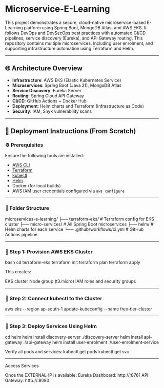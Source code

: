 # Microservice-E-Learning

This project demonstrates a secure, cloud-native microservice-based E-Learning platform using Spring Boot, MongoDB Atlas, and AWS EKS. It follows DevOps and DevSecOps best practices with automated CI/CD pipelines, service discovery (Eureka), and API Gateway routing. This repository contains multiple microservices, including user enrolment, and supporting infrastructure automation using Terraform and Helm.

---

## 🌐 Architecture Overview

- **Infrastructure**: AWS EKS (Elastic Kubernetes Service)
- **Microservices**: Spring Boot (Java 21), MongoDB Atlas
- **Service Discovery**: Eureka Server
- **Routing**: Spring Cloud API Gateway
- **CI/CD**: GitHub Actions + Docker Hub
- **Deployment**: Helm charts and Terraform (Infrastructure as Code)
- **Security**: IAM, Snyk vulnerability scans

---

## 🚀 Deployment Instructions (From Scratch)

### ⚙️ Prerequisites

Ensure the following tools are installed:

- [AWS CLI](https://docs.aws.amazon.com/cli/latest/userguide/install-cliv2.html)
- [Terraform](https://developer.hashicorp.com/terraform/downloads)
- [kubectl](https://kubernetes.io/docs/tasks/tools/)
- [Helm](https://helm.sh/docs/intro/install/)
- Docker (for local builds)
- AWS IAM user credentials configured via `aws configure`

---

### 📁 Folder Structure
microservices-e-learning/ ├── terraform-eks/ # Terraform config for EKS cluster ├── micro-services/ # All Spring Boot microservices ├── helm/ # Helm charts for each service └── .github/workflows/ci.yml # GitHub Actions pipeline

---

### 🧱 Step 1: Provision AWS EKS Cluster

bash
cd terraform-eks
terraform init
terraform plan
terraform apply

This creates:

EKS cluster
Node group (t3.micro)
IAM roles and security groups

---

### 🧱 Step 2: Connect kubectl to the Cluster

aws eks --region ap-south-1 update-kubeconfig --name free-tier-cluster

---

### 🧱 Step 3:  Deploy Services Using Helm

cd helm
helm install discovery-server ./discovery-server
helm install api-gateway ./api-gateway
helm install user-enrolment ./user-enrolment-service

Verify all pods and services:
kubectl get pods
kubectl get svc

---

Access Services

Once the EXTERNAL-IP is available:
Eureka Dashboard: http://<discovery-server-external-ip>:8761
API Gateway: http://<api-gateway-external-ip>:8080
